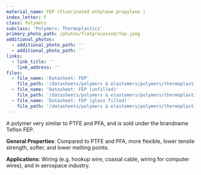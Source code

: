 ```yaml
---
material_name: FEP (Fluorinated ethylene propylene )
index_letter: F
class: Polymers
subclass: 'Polymers: Thermoplastics'
primary_photo_path: /photos/flatprocessed/fep.jpeg
additional_photos:
  - additional_photo_path: ''
  - additional_photo_path: ''
links:
  - link_title: ''
    link_address: ''
files:
  - file_name: 'Datasheet: FEP'
    file_path: '/datasheets/polymers & elastomers/polymers/thermoplastics/fep.pdf'
  - file_name: 'Datasheet: FEP (unfilled)'
    file_path: '/datasheets/polymers & elastomers/polymers/thermoplastics/fep (fluorinated ethylene propylene).pdf'
  - file_name: 'Datasheet: FEP (glass filled)'
    file_path: '/datasheets/polymers & elastomers/polymers/thermoplastics/fep glass filled.pdf'
---
```


A polymer very similar to PTFE and PFA, and is sold under the brandname Teflon FEP.

**General Properties**: Compared to PTFE and PFA, more flexible, lower tensile strength, softer, and lower melting points.

**Applications**: Wiring (e.g. hookup wire, coaxial cable, wiring for computer wires), and in aerospace industry.